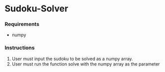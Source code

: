 # Sudoku-Solver

### Requirements
- numpy

### Instructions
1. User must input the sudoku to be solved as a numpy array.
2. User must run the function solve with the numpy array as the parameter
